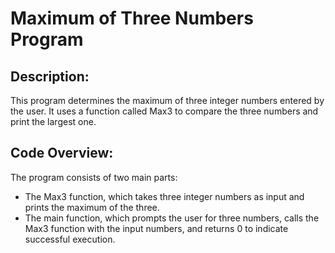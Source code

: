 # Maximum of Three Numbers Program
## Description:
This program determines the maximum of three integer numbers entered by the user. It uses a function called Max3 to compare the three numbers and print the largest one.

## Code Overview:

The program consists of two main parts:
  -  The Max3 function, which takes three integer numbers as input and prints the maximum of the three.
  -   The main function, which prompts the user for three numbers, calls the Max3 function with the input numbers, and returns 0 to indicate successful execution.
